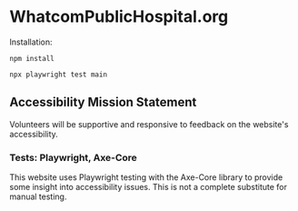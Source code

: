 # WhatcomPublicHospital.org

Installation:

`npm install`

`npx playwright test main`

## Accessibility Mission Statement

Volunteers will be supportive and responsive to feedback on the website's accessibility. 

### Tests: Playwright, Axe-Core

This website uses Playwright testing with the Axe-Core library to provide some insight into accessibility issues. This is not a complete substitute for manual testing. 


